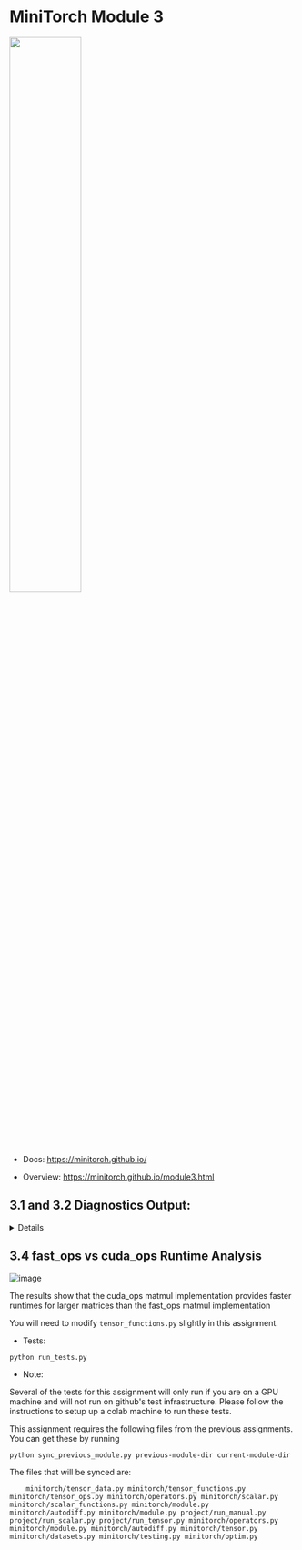 # MiniTorch Module 3

<img src="https://minitorch.github.io/minitorch.svg" width="50%">

* Docs: https://minitorch.github.io/

* Overview: https://minitorch.github.io/module3.html


## 3.1 and 3.2 Diagnostics Output:
<details>
<pre>
MAP

================================================================================
 Parallel Accelerator Optimizing:  Function tensor_map.<locals>._map,
/Users/jlevy/Desktop/MLE/mod3-jaslevy/minitorch/fast_ops.py (166)
================================================================================


Parallel loop listing for  Function tensor_map.<locals>._map, /Users/jlevy/Desktop/MLE/mod3-jaslevy/minitorch/fast_ops.py (166)
-----------------------------------------------------------------------------------------------------|loop #ID
    def _map(                                                                                        |
        out: Storage,                                                                                |
        out_shape: Shape,                                                                            |
        out_strides: Strides,                                                                        |
        in_storage: Storage,                                                                         |
        in_shape: Shape,                                                                             |
        in_strides: Strides,                                                                         |
    ) -> None:                                                                                       |
        size = np.prod(out_shape)--------------------------------------------------------------------| #2
                                                                                                     |
        if out_strides == in_strides: ---------------------------------------------------------------| #0
            for i in prange(size):  -----------------------------------------------------------------| #1
                out[i] = fn(in_storage[i])                                                           |
        else:                                                                                        |
            out_shape_array = np.asarray(out_shape, dtype=np.int32)                                  |
            in_shape_array = np.asarray(in_shape, dtype=np.int32)                                    |
                                                                                                     |
            for i in prange(size): ------------------------------------------------------------------| #3
                local_out_index = np.empty_like(out_shape_array)                                     |
                to_index(i, out_shape_array, local_out_index)                                        |
                                                                                                     |
                local_in_index = np.empty_like(in_shape_array)                                       |
                broadcast_index(local_out_index, out_shape_array, in_shape_array, local_in_index)    |
                                                                                                     |
                out_pos = index_to_position(local_out_index, out_strides)                            |
                in_pos = index_to_position(local_in_index, in_strides)                               |
                                                                                                     |
                out[out_pos] = fn(in_storage[in_pos])                                                |
--------------------------------- Fusing loops ---------------------------------
Attempting fusion of parallel loops (combines loops with similar properties)...
Following the attempted fusion of parallel for-loops there are 4 parallel for-
loop(s) (originating from loops labelled: #2, #0, #1, #3).
--------------------------------------------------------------------------------
----------------------------- Before Optimisation ------------------------------
--------------------------------------------------------------------------------
------------------------------ After Optimisation ------------------------------
Parallel structure is already optimal.
--------------------------------------------------------------------------------
--------------------------------------------------------------------------------

---------------------------Loop invariant code motion---------------------------
Allocation hoisting:
No allocation hoisting found
None
ZIP

================================================================================
 Parallel Accelerator Optimizing:  Function tensor_zip.<locals>._zip,
/Users/jlevy/Desktop/MLE/mod3-jaslevy/minitorch/fast_ops.py (222)
================================================================================


Parallel loop listing for  Function tensor_zip.<locals>._zip, /Users/jlevy/Desktop/MLE/mod3-jaslevy/minitorch/fast_ops.py (222)
------------------------------------------------------------------------------------------|loop #ID
    def _zip(                                                                             |
        out: Storage,                                                                     |
        out_shape: Shape,                                                                 |
        out_strides: Strides,                                                             |
        a_storage: Storage,                                                               |
        a_shape: Shape,                                                                   |
        a_strides: Strides,                                                               |
        b_storage: Storage,                                                               |
        b_shape: Shape,                                                                   |
        b_strides: Strides,                                                               |
    ) -> None:                                                                            |
        size = np.prod(out_shape)---------------------------------------------------------| #9
                                                                                          |
        stride_aligned = (                                                                |
            out_strides == a_strides == b_strides-----------------------------------------| #5, 4
            and out_shape == a_shape == b_shape-------------------------------------------| #6, 7
        )                                                                                 |
                                                                                          |
        if stride_aligned:                                                                |
            for i in prange(size):--------------------------------------------------------| #8
                out[i] = fn(a_storage[i], b_storage[i])                                   |
        else:                                                                             |
            out_shape_array = np.asarray(out_shape, dtype=np.int32)                       |
            a_shape_array = np.asarray(a_shape, dtype=np.int32)                           |
            b_shape_array = np.asarray(b_shape, dtype=np.int32)                           |
                                                                                          |
            for i in prange(size):--------------------------------------------------------| #10
                out_index = np.empty_like(out_shape_array)                                |
                a_index = np.empty_like(a_shape_array)                                    |
                b_index = np.empty_like(b_shape_array)                                    |
                                                                                          |
                to_index(i, out_shape_array, out_index)                                   |
                                                                                          |
                broadcast_index(out_index, out_shape_array, a_shape_array, a_index)       |
                broadcast_index(out_index, out_shape_array, b_shape_array, b_index)       |
                                                                                          |
                out_pos = index_to_position(out_index, out_strides)                       |
                a_pos = index_to_position(a_index, a_strides)                             |
                b_pos = index_to_position(b_index, b_strides)                             |
                                                                                          |
                out[out_pos] = fn(a_storage[a_pos], b_storage[b_pos])                     |
--------------------------------- Fusing loops ---------------------------------
Attempting fusion of parallel loops (combines loops with similar properties)...
Following the attempted fusion of parallel for-loops there are 7 parallel for-
loop(s) (originating from loops labelled: #9, #4, #5, #6, #7, #8, #10).
--------------------------------------------------------------------------------
----------------------------- Before Optimisation ------------------------------
--------------------------------------------------------------------------------
------------------------------ After Optimisation ------------------------------
Parallel structure is already optimal.
--------------------------------------------------------------------------------
--------------------------------------------------------------------------------

---------------------------Loop invariant code motion---------------------------
Allocation hoisting:
No allocation hoisting found
None
REDUCE

================================================================================
 Parallel Accelerator Optimizing:  Function tensor_reduce.<locals>._reduce,
/Users/jlevy/Desktop/MLE/mod3-jaslevy/minitorch/fast_ops.py (287)
================================================================================


Parallel loop listing for  Function tensor_reduce.<locals>._reduce, /Users/jlevy/Desktop/MLE/mod3-jaslevy/minitorch/fast_ops.py (287)
-------------------------------------------------------------------|loop #ID
    def _reduce(                                                   |
        out: Storage,                                              |
        out_shape: Shape,                                          |
        out_strides: Strides,                                      |
        a_storage: Storage,                                        |
        a_shape: Shape,                                            |
        a_strides: Strides,                                        |
        reduce_dim: int,                                           |
    ) -> None:                                                     |
        size = np.prod(out_shape)----------------------------------| #12
        out_shape_np = np.asarray(out_shape, dtype=np.int32)       |
        a_shape_np = np.asarray(a_shape, dtype=np.int32)           |
        reduce_size = a_shape[reduce_dim]                          |
                                                                   |
        for i in prange(size): ------------------------------------| #13
            out_index = np.empty_like(out_shape_np)                |
            a_index = np.empty_like(a_shape_np)                    |
            to_index(i, out_shape_np, out_index)                   |
            a_index[:] = out_index---------------------------------| #11
            a_index[reduce_dim] = 0                                |
                                                                   |
            out_pos = index_to_position(out_index, out_strides)    |
            a_pos = index_to_position(a_index, a_strides)          |
                                                                   |
            accumulator = a_storage[a_pos]                         |
                                                                   |
            for j in range(1, reduce_size):                        |
                a_index[reduce_dim] = j                            |
                a_pos = index_to_position(a_index, a_strides)      |
                accumulator = fn(accumulator, a_storage[a_pos])    |
                                                                   |
            out[out_pos] = accumulator                             |
--------------------------------- Fusing loops ---------------------------------
Attempting fusion of parallel loops (combines loops with similar properties)...
Following the attempted fusion of parallel for-loops there are 2 parallel for-
loop(s) (originating from loops labelled: #12, #13).
--------------------------------------------------------------------------------
---------------------------- Optimising loop nests -----------------------------
Attempting loop nest rewrites (optimising for the largest parallel loops)...

+--13 is a parallel loop
   +--11 --> rewritten as a serial loop
--------------------------------------------------------------------------------
----------------------------- Before Optimisation ------------------------------
Parallel region 0:
+--13 (parallel)
   +--11 (parallel)


--------------------------------------------------------------------------------
------------------------------ After Optimisation ------------------------------
Parallel region 0:
+--13 (parallel)
   +--11 (serial)



Parallel region 0 (loop #13) had 0 loop(s) fused and 1 loop(s) serialized as
part of the larger parallel loop (#13).
--------------------------------------------------------------------------------
--------------------------------------------------------------------------------

---------------------------Loop invariant code motion---------------------------
Allocation hoisting:
No allocation hoisting found
None
MATRIX MULTIPLY

================================================================================
 Parallel Accelerator Optimizing:  Function _tensor_matrix_multiply,
/Users/jlevy/Desktop/MLE/mod3-jaslevy/minitorch/fast_ops.py (324)
================================================================================


Parallel loop listing for  Function _tensor_matrix_multiply, /Users/jlevy/Desktop/MLE/mod3-jaslevy/minitorch/fast_ops.py (324)
------------------------------------------------------------------------|loop #ID
def _tensor_matrix_multiply(                                            |
    out: Storage,                                                       |
    out_shape: Shape,                                                   |
    out_strides: Strides,                                               |
    a_storage: Storage,                                                 |
    a_shape: Shape,                                                     |
    a_strides: Strides,                                                 |
    b_storage: Storage,                                                 |
    b_shape: Shape,                                                     |
    b_strides: Strides,                                                 |
) -> None:                                                              |
    """NUMBA tensor matrix multiply function.                           |
                                                                        |
    Should work for any tensor shapes that broadcast as long as         |
                                                                        |
    ```                                                                 |
    assert a_shape[-1] == b_shape[-2]                                   |
    ```                                                                 |
                                                                        |
    Optimizations:                                                      |
                                                                        |
    * Outer loop in parallel                                            |
    * No index buffers or function calls                                |
    * Inner loop should have no global writes, 1 multiply.              |
                                                                        |
                                                                        |
    Args:                                                               |
    ----                                                                |
        out (Storage): storage for `out` tensor                         |
        out_shape (Shape): shape for `out` tensor                       |
        out_strides (Strides): strides for `out` tensor                 |
        a_storage (Storage): storage for `a` tensor                     |
        a_shape (Shape): shape for `a` tensor                           |
        a_strides (Strides): strides for `a` tensor                     |
        b_storage (Storage): storage for `b` tensor                     |
        b_shape (Shape): shape for `b` tensor                           |
        b_strides (Strides): strides for `b` tensor                     |
                                                                        |
    Returns:                                                            |
    -------                                                             |
        None : Fills in `out`                                           |
                                                                        |
    """                                                                 |
    a_batch_stride = a_strides[0] if a_shape[0] > 1 else 0              |
    b_batch_stride = b_strides[0] if b_shape[0] > 1 else 0              |
                                                                        |
    out_batch_stride = out_strides[0] if len(out_shape) == 3 else 0     |
    batch_size = out_shape[0] if len(out_shape) == 3 else 1             |
    out_rows, out_cols = out_shape[-2], out_shape[-1]                   |
    inner_dim = a_shape[-1]                                             |
                                                                        |
    for batch in prange(batch_size): -----------------------------------| #14
        for i in range(out_rows):                                       |
            for j in range(out_cols):                                   |
                sum_value = 0.0                                         |
                for k in range(inner_dim):                              |
                    a_pos = (                                           |
                        batch * a_batch_stride                          |
                        + i * a_strides[-2]                             |
                        + k * a_strides[-1]                             |
                    )                                                   |
                    b_pos = (                                           |
                        batch * b_batch_stride                          |
                        + k * b_strides[-2]                             |
                        + j * b_strides[-1]                             |
                    )                                                   |
                    sum_value += a_storage[a_pos] * b_storage[b_pos]    |
                out_pos = (                                             |
                    batch * out_batch_stride                            |
                    + i * out_strides[-2]                               |
                    + j * out_strides[-1]                               |
                )                                                       |
                out[out_pos] = sum_value                                |
--------------------------------- Fusing loops ---------------------------------
Attempting fusion of parallel loops (combines loops with similar properties)...
Following the attempted fusion of parallel for-loops there are 1 parallel for-
loop(s) (originating from loops labelled: #14).
--------------------------------------------------------------------------------
----------------------------- Before Optimisation ------------------------------
--------------------------------------------------------------------------------
------------------------------ After Optimisation ------------------------------
Parallel structure is already optimal.
--------------------------------------------------------------------------------
--------------------------------------------------------------------------------

---------------------------Loop invariant code motion---------------------------
Allocation hoisting:
No allocation hoisting found
None
</pre>
</details>

## 3.4 fast_ops vs cuda_ops Runtime Analysis
![image](https://github.com/user-attachments/assets/cbde856f-4a18-45b5-91f4-3b87f265b2d4)

The results show that the cuda_ops matmul implementation provides faster runtimes for larger matrices than the fast_ops matmul implementation




You will need to modify `tensor_functions.py` slightly in this assignment.

* Tests:

```
python run_tests.py
```

* Note:

Several of the tests for this assignment will only run if you are on a GPU machine and will not
run on github's test infrastructure. Please follow the instructions to setup up a colab machine
to run these tests.

This assignment requires the following files from the previous assignments. You can get these by running

```bash
python sync_previous_module.py previous-module-dir current-module-dir
```

The files that will be synced are:

        minitorch/tensor_data.py minitorch/tensor_functions.py minitorch/tensor_ops.py minitorch/operators.py minitorch/scalar.py minitorch/scalar_functions.py minitorch/module.py minitorch/autodiff.py minitorch/module.py project/run_manual.py project/run_scalar.py project/run_tensor.py minitorch/operators.py minitorch/module.py minitorch/autodiff.py minitorch/tensor.py minitorch/datasets.py minitorch/testing.py minitorch/optim.py
